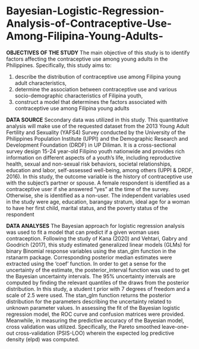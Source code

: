 # Bayesian-Logistic-Regression-Analysis-of-Contraceptive-Use-Among-Filipina-Young-Adults-

**OBJECTIVES OF THE STUDY**
  The main objective of this study is to identify factors affecting the contraceptive use among young adults in the Philippines. Specifically, this study aims to:
  1. describe the distribution of contraceptive use among Filipina young adult characteristics,
  2. determine the association between contraceptive use and various socio-demographic characteristics of Filipina youth,
  3. construct a model that determines the factors associated with contraceptive use among Filipina young adults
  
**DATA SOURCE**
    Secondary data was utilized in this study. This quantitative analysis will make use of the requested dataset from the 2013 Young Adult Fertility and Sexuality (YAFS4) Survey conducted by the University of the Philippines Population Institute (UPPI) and the Demographic Research and Development Foundation (DRDF) in UP Diliman. It is a cross-sectional survey design 15-24 year-old Filipino youth nationwide and provides rich information on different aspects of a youth’s life, including reproductive health, sexual and non-sexual risk behaviors, societal relationships, education and labor, self-assessed well-being, among others (UPPI & DRDF, 2016).
  In this study, the outcome variable is the history of contraceptive use with the subject’s partner or spouse. A female respondent is identified as a contraceptive user if she answered “yes” at the time of the survey. Otherwise, she is identified as a non-user. The independent variables used in the study were age, education, barangay stratum, ideal age for a woman to have her first child, marital status, and the poverty status of the respondent
  
**DATA ANALYSES** 
  The Bayesian approach for logistic regression analysis was used to fit a model that can predict if a given woman uses contraception. Following the study of Kana (2020) and Vehtari, Gabry and Goodrich (2017), this study estimated generalized linear models (GLMs) for binary Binomial response variables using the stan_glm function in the rstanarm package.
  Corresponding posterior median estimates were extracted using the ‘coef’ function. In order to get a sense for the uncertainty of the estimate, the posterior_interval function was used to get the Bayesian uncertainty intervals. The 95% uncertainty intervals are computed by finding the relevant quantiles of the draws from the posterior distribution. In this study, a student t prior with 7 degrees of freedom and a scale of 2.5 were used. The stan_glm function returns the posterior distribution for the parameters describing the uncertainty related to unknown parameter values. 
  In assessing the fit of the Bayesian logistic regression model, the ROC curve and confusion matrices were provided. Meanwhile, in measuring the predictive accuracy of the Bayesian model, cross validation was utilized. Specifically, the Pareto smoothed leave-one-out cross-validation 
(PSIS-LOO) wherein the expected log predictive density (elpd) was computed. 
